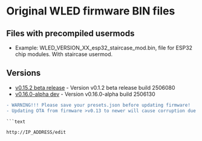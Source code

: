 # Original WLED firmware BIN files

## Files with precompiled usermods

- Example: WLED_VERSION_XX_esp32_staircase_mod.bin, file for ESP32 chip modules. With staircase usermod.

## Versions

- [v0.15.2 beta release](https://github.com/srg74/WLED-wemos-shield/tree/master/resources/Firmware/@Aircoookie/Latest) - Version v0.1.2 beta release build 2506080
- [v0.16.0-alpha dev](https://github.com/srg74/WLED-wemos-shield/tree/master/resources/Firmware/@Aircoookie/Dev) - Version v0.16.0-alpha build 2506130

```diff
- WARNING!!! Please save your presets.json before updating firmware!
- Updating OTA from firmware >v0.13 to newer will cause corruption due to difference in firmware structure. Please erase flash memory before uploading new firmware.

```text

http://IP_ADDRESS/edit

```
